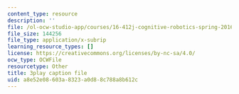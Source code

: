 ```yaml
---
content_type: resource
description: ''
file: /ol-ocw-studio-app/courses/16-412j-cognitive-robotics-spring-2016/a8e52e08603a8323a0d88c788a8b612c_I2uSCTUHsUI.srt
file_size: 144256
file_type: application/x-subrip
learning_resource_types: []
license: https://creativecommons.org/licenses/by-nc-sa/4.0/
ocw_type: OCWFile
resourcetype: Other
title: 3play caption file
uid: a8e52e08-603a-8323-a0d8-8c788a8b612c
---
```

